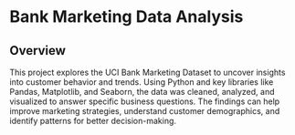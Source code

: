 # Bank Marketing Data Analysis
## Overview
This project explores the UCI Bank Marketing Dataset to uncover insights into customer behavior and trends. Using Python and key libraries like Pandas, Matplotlib, and Seaborn, the data was cleaned, analyzed, and visualized to answer specific business questions. The findings can help improve marketing strategies, understand customer demographics, and identify patterns for better decision-making.

